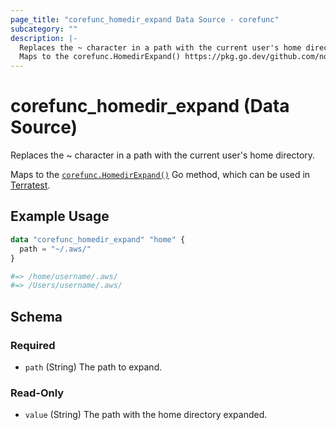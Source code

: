 ```yaml
---
page_title: "corefunc_homedir_expand Data Source - corefunc"
subcategory: ""
description: |-
  Replaces the ~ character in a path with the current user's home directory.
  Maps to the corefunc.HomedirExpand() https://pkg.go.dev/github.com/northwood-labs/terraform-provider-corefunc/v2/corefunc#HomedirExpand Go method, which can be used in Terratest https://terratest.gruntwork.io.
---
```


# corefunc_homedir_expand (Data Source)

Replaces the ~ character in a path with the current user's home directory.

Maps to the [`corefunc.HomedirExpand()`](https://pkg.go.dev/github.com/northwood-labs/terraform-provider-corefunc/v2/corefunc#HomedirExpand) Go method, which can be used in [Terratest](https://terratest.gruntwork.io).

## Example Usage

```terraform
data "corefunc_homedir_expand" "home" {
  path = "~/.aws/"
}

#=> /home/username/.aws/
#=> /Users/username/.aws/
```

<!-- schema generated by tfplugindocs -->
## Schema

### Required

* `path` (String) The path to expand.

### Read-Only

* `value` (String) The path with the home directory expanded.

<!-- Preview the provider docs with the Terraform registry provider docs preview tool: https://registry.terraform.io/tools/doc-preview -->
